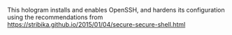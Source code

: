 This hologram installs and enables OpenSSH, and hardens its configuration using the recommendations
from https://stribika.github.io/2015/01/04/secure-secure-shell.html
